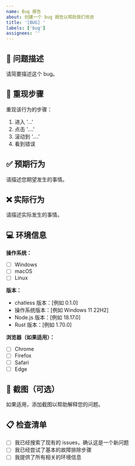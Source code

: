 ```yaml
---
name: Bug 报告
about: 创建一个 bug 报告以帮助我们改进
title: '[BUG] '
labels: ['bug']
assignees: ''
---
```


## 🐛 问题描述

请简要描述这个 bug。

## 🔄 重现步骤

重现该行为的步骤：
1. 进入 '...'
2. 点击 '....'
3. 滚动到 '....'
4. 看到错误

## ✅ 预期行为

请描述您期望发生的事情。

## ❌ 实际行为

请描述实际发生的事情。

## 💻 环境信息

**操作系统：**
- [ ] Windows
- [ ] macOS
- [ ] Linux

**版本：**
- chatless 版本：[例如 0.1.0]
- 操作系统版本：[例如 Windows 11 22H2]
- Node.js 版本：[例如 18.17.0]
- Rust 版本：[例如 1.70.0]

**浏览器（如果适用）：**
- [ ] Chrome
- [ ] Firefox
- [ ] Safari
- [ ] Edge

## 📸 截图（可选）

如果适用，添加截图以帮助解释您的问题。

## 📋 检查清单

- [ ] 我已经搜索了现有的 issues，确认这是一个新问题
- [ ] 我已经尝试了基本的故障排除步骤
- [ ] 我提供了所有相关的环境信息 